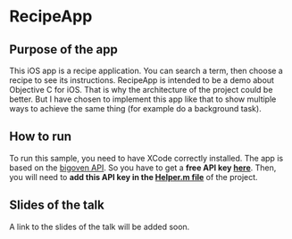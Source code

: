 # RecipeApp

## Purpose of the app
This iOS app is a recipe application. You can search a term, then choose a recipe to see its instructions.
RecipeApp is intended to be a demo about Objective C for iOS. That is why the architecture of the project could be better. 
But I have chosen to implement this app like that to show multiple ways to achieve the same thing (for example do a background task).

## How to run
To run this sample, you need to have XCode correctly installed. 
The app is based on the [bigoven API](http://api.bigoven.com/). So you have to get a **free API key [here](http://www.bigoven.com/account/facebook)**.
Then, you will need to **add this API key in the [Helper.m file](https://github.com/djavan-bertrand/RecipeApp/blob/master/RecipeApp/Helper.m)** of the project.


## Slides of the talk
A link to the slides of the talk will be added soon.
